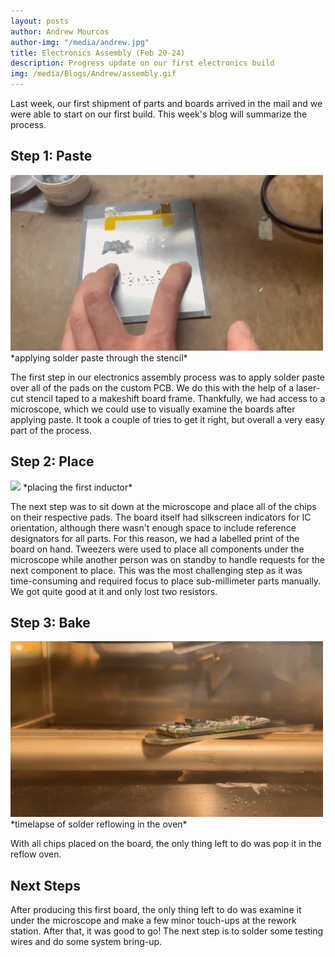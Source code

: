 ```yaml
---
layout: posts
author: Andrew Mourcos
author-img: "/media/andrew.jpg"
title: Electronics Assembly (Feb 20-24)
description: Progress update on our first electronics build
img: /media/Blogs/Andrew/assembly.gif
---
```


Last week, our first shipment of parts and boards arrived in the mail and we were able to start on our first build. This week's blog will summarize the process.

## Step 1: Paste
<img src="/media/Blogs/Andrew/paste.gif">
*applying solder paste through the stencil*


The first step in our electronics assembly process was to apply solder paste over all of the pads on the custom PCB. We do this with the help of a laser-cut stencil taped to a makeshift board frame. Thankfully, we had access to a microscope, which we could use to visually examine the boards after applying paste. It took a couple of tries to get it right, but overall a very easy part of the process.

## Step 2: Place
<img src="/media/Blogs/Andrew/place.gif">
*placing the first inductor*

The next step was to sit down at the microscope and place all of the chips on their respective pads. The board itself had silkscreen indicators for IC orientation, although there wasn't enough space to include reference designators for all parts. For this reason, we had a labelled print of the board on hand. Tweezers were used to place all components under the microscope while another person was on standby to handle requests for the next component to place. This was the most challenging step as it was time-consuming and required focus to place sub-millimeter parts manually. We got quite good at it and only lost two resistors.

## Step 3: Bake
<img src="/media/Blogs/Andrew/reflow.gif">
*timelapse of solder reflowing in the oven*

With all chips placed on the board, the only thing left to do was pop it in the reflow oven.

## Next Steps
After producing this first board, the only thing left to do was examine it under the microscope and make a few minor touch-ups at the rework station. After that, it was good to go! The next step is to solder some testing wires and do some system bring-up.